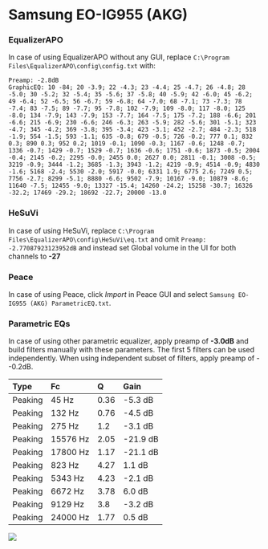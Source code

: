 # Samsung EO-IG955 (AKG)

### EqualizerAPO
In case of using EqualizerAPO without any GUI, replace `C:\Program Files\EqualizerAPO\config\config.txt`
with:
```
Preamp: -2.8dB
GraphicEQ: 10 -84; 20 -3.9; 22 -4.3; 23 -4.4; 25 -4.7; 26 -4.8; 28 -5.0; 30 -5.2; 32 -5.4; 35 -5.6; 37 -5.8; 40 -5.9; 42 -6.0; 45 -6.2; 49 -6.4; 52 -6.5; 56 -6.7; 59 -6.8; 64 -7.0; 68 -7.1; 73 -7.3; 78 -7.4; 83 -7.5; 89 -7.7; 95 -7.8; 102 -7.9; 109 -8.0; 117 -8.0; 125 -8.0; 134 -7.9; 143 -7.9; 153 -7.7; 164 -7.5; 175 -7.2; 188 -6.6; 201 -6.6; 215 -6.9; 230 -6.6; 246 -6.3; 263 -5.9; 282 -5.6; 301 -5.1; 323 -4.7; 345 -4.2; 369 -3.8; 395 -3.4; 423 -3.1; 452 -2.7; 484 -2.3; 518 -1.9; 554 -1.5; 593 -1.1; 635 -0.8; 679 -0.5; 726 -0.2; 777 0.1; 832 0.3; 890 0.3; 952 0.2; 1019 -0.1; 1090 -0.3; 1167 -0.6; 1248 -0.7; 1336 -0.7; 1429 -0.7; 1529 -0.7; 1636 -0.6; 1751 -0.6; 1873 -0.5; 2004 -0.4; 2145 -0.2; 2295 -0.0; 2455 0.0; 2627 0.0; 2811 -0.1; 3008 -0.5; 3219 -0.9; 3444 -1.2; 3685 -1.3; 3943 -1.2; 4219 -0.9; 4514 -0.9; 4830 -1.6; 5168 -2.4; 5530 -2.0; 5917 -0.0; 6331 1.9; 6775 2.6; 7249 0.5; 7756 -2.7; 8299 -5.1; 8880 -6.6; 9502 -7.9; 10167 -9.0; 10879 -8.6; 11640 -7.5; 12455 -9.0; 13327 -15.4; 14260 -24.2; 15258 -30.7; 16326 -32.2; 17469 -29.2; 18692 -22.7; 20000 -13.0
```

### HeSuVi
In case of using HeSuVi, replace `C:\Program Files\EqualizerAPO\config\HeSuVi\eq.txt` and omit `Preamp:
-2.77087923123952dB` and instead set Global volume in the UI for both channels to **-27**

### Peace
In case of using Peace, click *Import* in Peace GUI and select `Samsung EO-IG955 (AKG) ParametricEQ.txt`.

### Parametric EQs
In case of using other parametric equalizer, apply preamp of **-3.0dB** and build filters manually
with these parameters. The first 5 filters can be used independently.
When using independent subset of filters, apply preamp of --0.2dB.

| Type    | Fc       |    Q | Gain     |
|:--------|:---------|:-----|:---------|
| Peaking | 45 Hz    | 0.36 | -5.3 dB  |
| Peaking | 132 Hz   | 0.76 | -4.5 dB  |
| Peaking | 275 Hz   | 1.2  | -3.1 dB  |
| Peaking | 15576 Hz | 2.05 | -21.9 dB |
| Peaking | 17800 Hz | 1.17 | -21.1 dB |
| Peaking | 823 Hz   | 4.27 | 1.1 dB   |
| Peaking | 5343 Hz  | 4.23 | -2.1 dB  |
| Peaking | 6672 Hz  | 3.78 | 6.0 dB   |
| Peaking | 9129 Hz  | 3.8  | -3.2 dB  |
| Peaking | 24000 Hz | 1.77 | 0.5 dB   |

![](https://raw.githubusercontent.com/jaakkopasanen/AutoEq/master/results/oratory1990/harman_in-ear_2017-1/Samsung%20EO-IG955%20(AKG)/Samsung%20EO-IG955%20(AKG).png)
